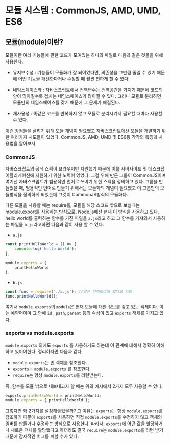 # 모듈 시스템 : CommonJS, AMD, UMD, ES6

## 모듈(module)이란?

모듈이란 여러 기능들에 관한 코드가 모여있는 하나의 파일로 다음과 같은 것들을 위해 사용한다.

+ 유지보수성 : 기능들이 모듈화가 잘 되어있다면, 의존성을 그만큼 줄일 수 있기 때문에 어떤 기능을 개선한다거나 수정할 때 훨씬 편하게 할 수 있다.

+ 네임스페이스화 : 자바스크립트에서 전역변수는 전역공간을 가지기 때문에 코드의 양이 많아질수록 겹치는 네임스페이스가 많아질 수 있다. 그러나 모듈로 분리하면 모듈만의 네임스페이스를 갖기 때문에 그 문제가 해결된다.

+ 재사용성 : 똑같은 코드를 반복하지 않고 모듈로 분리시켜서 필요할 때마다 사용할 수 있다.

이런 장점들을 살리기 위해 모듈 개념이 필요했고 자바스크립트에선 모듈을 개발하기 위한 여러가지 시도들이 있었다. CommonJS, AMD, UMD 및 ES6등 각각의 특징과 사용법을 알아보자


### CommonJS

자바스크립트의 공식 스펙이 브라우저만 지원했기 때문에 이를 서버사이드 및 데스크탑 어플리케이션에 지원하기 위한 노력이 있었다. 그걸 위해 만든 그룹이 CommonJS이며 여기선 자바스크립트가 범용적인 언어로 쓰이기 위한 스펙을 정의하고 있다. 그룹을 만들었을 때, 범용적인 언어로 만들기 위해서는 모듈화의 개념이 필요했고 이 그룹만의 모듈방식을 정의하게 되었는데 그것이 CommonJS방식의 모듈화다.

다른 모듈을 사용할 때는 require를, 모듈을 해당 스코프 밖으로 보낼때는 module.export를 사용하는 방식으로, Node.js에선 현재 이 방식을 사용하고 있다. hello world를 출력하는 함수를 가진 파일을 `a.js`라고 하고 그 함수를 가져와서 사용하는 파일을 `b.js`라고하면 다음과 같이 사용 할 수 있다.

+ `a.js`

```js
const printHelloWorld = () => {
    console.log('hello World');
};

module.exports = {
    printHelloWorld
};

```

+ `b.js`

```js
const func = require('./a.js'); //같은 디렉토리에 있다고 가정
func.printHelloWorld();

```

여기서 `module.exports`의 `module`은 현재 모듈에 대한 정보를 갖고 있는 객체이다. 이는 예약어이며 그 안에 `id` , `path`, `parent` 등의 속성이 있고 `exports` 객체를 가지고 있다.


### exports vs module.exports 

`module.exports` 외에도 `exports` 를 사용하기도 하는데 이 관계에 대해서 명확히 이해하고 있어야한다. 정리하자면 다음과 같다

+ `module.exports`는 빈 객체를 참조한다.
+ `exports`는 `module.exports` 를 참조한다.
+ `require`는 항상 `module.exports`를 리턴받는다.

즉, 함수를 모듈 밖으로 내보내고자 할 때는 위의 예시에서 2가지 모두 사용할 수 있다.


```js
exports.printHelloWorld = printHelloWorld;
module.exports = { printHelloWorld };

```

그렇다면 왜 2가지를 설정해놓았을까? 그 이유는 `exports`는 항상 `module.exports`를 참조하기 때문에 `exports`를 사용하면 직접 `module.exports`를 수정하지 않고 객체의 멤버를 만들거나 수정하는 방식으로 사용한다. 따라서, `exports`에 어떤 값을 할당하거나 새로운 객체를 할당했다고 하더라도 결국 `require`는 `module.exports`를 리턴 받기 때문에 잠재적인 버그를 피할 수가 있다.